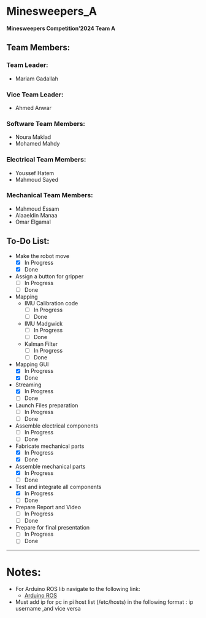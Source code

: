 # Minesweepers_A
**Minesweepers Competition'2024 Team A**

## Team Members:

### Team Leader:
- Mariam Gadallah

### Vice Team Leader:
- Ahmed Anwar

### Software Team Members:
- Noura Maklad
- Mohamed Mahdy

### Electrical Team Members:
- Youssef Hatem
- Mahmoud Sayed

### Mechanical Team Members:
- Mahmoud Essam
- Alaaeldin Manaa
- Omar Elgamal

## To-Do List:

- Make the robot move 
  - [x] In Progress 
  - [x] Done
- Assign a button for gripper 
  - [ ] In Progress 
  - [ ] Done
- Mapping
  - IMU Calibration code
    - [ ] In Progress 
    - [ ] Done
  - IMU Madgwick
    - [ ] In Progress 
    - [ ] Done
  - Kalman Filter
    - [ ] In Progress 
    - [ ] Done
- Mapping GUI 
  - [x] In Progress 
  - [x] Done
- Streaming
  - [x] In Progress 
  - [ ] Done
- Launch Files preparation 
  - [ ] In Progress 
  - [ ] Done
- Assemble electrical components 
  - [ ] In Progress 
  - [ ] Done
- Fabricate mechanical parts 
  - [x] In Progress 
  - [x] Done
- Assemble mechanical parts 
  - [x] In Progress 
  - [ ] Done
- Test and integrate all components 
  - [x] In Progress 
  - [ ] Done
- Prepare Report and Video
  - [ ] In Progress 
  - [ ] Done
- Prepare for final presentation 
  - [ ] In Progress 
  - [ ] Done
--------------------------------------------------------------------
# Notes:
  - For Arduino ROS lib navigate to the following link:
    - [Arduino ROS](https://wiki.ros.org/rosserial_arduino/Tutorials/Arduino%20IDE%20Setup)
  - Must add ip for pc in pi host list (/etc/hosts)  in the following format : ip username ,and vice versa 
      
